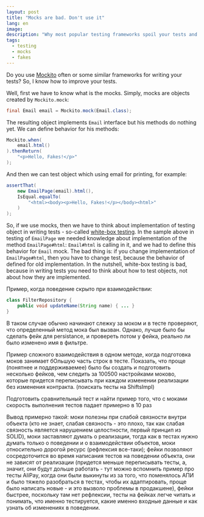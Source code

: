 ```yaml
---
layout: post
title: "Mocks are bad. Don't use it"
lang: en
image: 
description: "Why most popular testing frameworks spoil your tests and how we can live without mocks."
tags: 
  - testing
  - mocks
  - fakes
---
```


Do you use [Mockito](https://site.mockito.org/) often or some similar frameworks for writing your tests?
So, I know how to improve your tests. 

<!--more-->

Well, first we have to know what is the mocks. Simply, mocks are objects created by `Mockito.mock`:
```java
final Email email = Mockito.mock(Email.class);
```
The resulting object implements `Email` interface but his methods do nothing yet. We can define behavior for his 
methods:
```java
Mockito.when(
    email.html()
).thenReturn(
    "<p>Hello, Fakes!</p>"
);
```
And then we can test object which using email for printing, for example:
```java
assertThat(
    new EmailPage(email).html(), 
    IsEqual.equalTo(
        "<html><body><p>Hello, Fakes!</p></body><html>"
    )
);
```

So, if we use mocks, then we have to think about implementation of testing object in writing tests - 
so-called [white-box testing](https://en.wikipedia.org/wiki/White-box_testing). 
In the sample above in testing of `EmailPage` we needed knowledge about implementation of the method `EmailPage#html`: 
`Email#html` is calling in it, and we had to define this behavior for `Email` mock.
The bad thing is: if you change implementation of `EmailPage#html`, then you have to change test, because the behavior
of defined for old implementation. In the nutshell, white-box testing is bad, because in writing tests you 
need to think about how to test objects, not about how they are implemented.

Пример, когда поведение скрыто при взаимодействии:
```java
class FilterRepository {
    public void updateName(String name) { ... }
}
```
В таком случае обычно начинают слежку за моком и в тесте проверяют, что определенный метод мока был вызван.
Однако, лучше было бы сделать фейк для persistance, и провереть потом у фейка, реально ли было изменено имя в фильтре.


Пример сложного взаимодействия в одном методе, когда подготовка моков занимает бОльшую часть строк в тесте. Показать, 
что проще (понятнее и поддерживаемее) было бы создать и подготовить несколько фейков, чем следить за 100500 настройками
моково, которые придется переписывать при каждом изменении реализации без изменения контракта. (поискать тесты на 
ShiftsImpl)

Подготовить сравнительный тест и найти пример того, что с моками скорость выполнения тестов падает примерно в 10 раз

Вывод примерно такой: моки полезны при слабой связности внутри объекта (кто не знает, слабая связность - это плохо, 
так как слабая связность является нарушением целостности, первый принцип из SOLID), моки заставляют думать о 
реализации, тогда как в тестах нужно думать только о поведении и о взаимодействии объектов, моки относительно дорогой 
ресурс (рефлексия все-таки); фейки позволяют сосредоточится во время написания тестов на поведении объекта, они не 
зависят от реализации (придется меньше переписывать тесты, а, значит, они будут дольше работать - тут можно вспомнить 
пример про тесты AliPay, когда они были выкинуты из за того, что поменялось АПИ и было тяжело разобраться в тестах,
чтобы их адаптировать, проще было написать новые - и это вызволо проблемы в продакшене), фейки быстрее, поскольку там 
нет рефлексии, тесты на фейках легче читать и понимать, что именно тестируется, какие именно входные данные и как 
узнать об изменениях в поведении.

